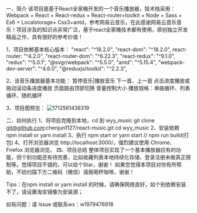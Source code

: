 一、简介
该项目是基于React全家桶开发的一个音乐播放器，技术栈采用：Webpack + React + React-redux + React-router+toolkit + Node + Sass + Es6 + Localstorage+ Css3+antd，参考网易云音乐，在此感谢网易云音乐音乐！项目涉及的知识点非常广泛，基于react全家桶技术都有使用，原创独立开发精品之作，具有很好的参考价值！

1、项目依赖基本核心版本：
"react": "^18.2.0",
"react-dom": "^18.2.0",
react-router: "^4.2.0",
"react-router-dom": "^6.22.3",
"react-redux": "^9.1.0",
"redux": "^5.0.1",
"@svgr/webpack": "^5.5.0",
"antd": "^5.15.4",
"webpack-dev-server": "^4.6.0",
"@reduxjs/toolkit": "^2.2.3",

2、该音乐播放器基本功能：
暂停音乐|播放音乐
下一首、上一首
点击进度播放或拖动滚动条进度播放
页面路由顶部切换
音量控制大小
播放规格：单曲循环、列表循环、随机循环

3、项目图预览：
![1712561438319](https://github.com/yididid/wyy_music/assets/56509940/8e315bd5-433d-4acf-bfba-6a1e03e3aee0)

二、如何执行
1、将项目克隆到本地，cd 到 wyy_music
git clone git@github.com:chenjun1127/react-music.git
cd wyy_music
2、安装依赖
npm install or yarn install
3、执行
npm start or yarn start
// npm run build(打包)
4、打开浏览器浏览 http://localhost:3000/，强烈建议使用 Chrome、Firefox 浏览器浏览。
四、项目总结
整体项目实现了一个基本播放器应有的功能，但个别功能还有待完善，比如收藏列表本地持续化存储、登录注册未做真正限制等。觉得项目不错的，可以给个Star，谢谢！ 如果您觉得本项目对你有所帮助，不妨扫描下方二维码（微信）请我喝杯咖啡，谢谢！

Tips：在npm install or yarn install 的时候，请确保网络良好，如个别依赖安装不了，请设置淘宝镜像为安装源；

如有问题：请 Issue 或联系wx：w1979476918
